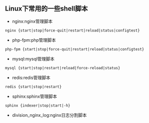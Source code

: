 ## Linux下常用的一些shell脚本
- nginx:nginx管理脚本
```
nginx {start|stop|force-quit|restart|reload|status|configtest}
```
- php-fpm:php管理脚本
```
php-fpm {start|stop|force-quit|restart|reload|status|configtest}
```
- mysql:mysql管理脚本
```
mysql {start|stop|restart|reload|force-reload|status}
```
- redis:redis管理脚本
```
redis {start|stop|restart}
```
- sphinx:sphinx管理脚本
```
sphinx {indexer|stop|start|-h}
```
- division_nginx_log:nginx日志分割脚本